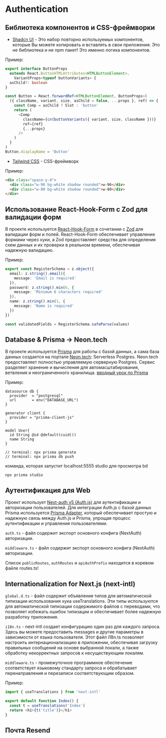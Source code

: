 # Authentication

## Библиотека компонентов и CSS-фреймворки

- [Shadcn UI](https://ui.shadcn.com/) - Это набор повторно используемых компонентов, которые Вы можете копировать и вставлять в свои приложения. Это не библиотека и не npm пакет! Это именно логика компонентов.

Пример:

```typescript jsx
export interface ButtonProps
  extends React.ButtonHTMLAttributes<HTMLButtonElement>,
    VariantProps<typeof buttonVariants> {
  asChild?: boolean
}

const Button = React.forwardRef<HTMLButtonElement, ButtonProps>(
  ({ className, variant, size, asChild = false, ...props }, ref) => {
    const Comp = asChild ? Slot : 'button'
    return (
      <Comp
        className={cn(buttonVariants({ variant, size, className }))}
        ref={ref}
        {...props}
      />
    )
  }
)
Button.displayName = 'Button'
```

- [Tailwind CSS](https://tailwindcss.com/) - CSS-фреймворк

Пример:

```html
<div class="space-y-4">
  <div class="w-96 bg-white shadow rounded">w-96</div>
  <div class="w-80 bg-white shadow rounded">w-80</div>
</div>
```

## Использование React-Hook-Form с Zod для валидации форм

В проекте используется [React-Hook-Form](https://react-hook-form.com/) в сочетании с [Zod](https://zod.dev/) для валидации форм и полей. React-Hook-Form обеспечивает управление формами через хуки, а Zod предоставляет средства для определения схем данных и их проверки в реальном времени, обеспечивая надежную валидацию.

Пример:

```typescript
export const RegisterSchema = z.object({
  email: z.string().email({
    message: 'Email is required'
  }),
  password: z.string().min(6, {
    message: 'Minimum 6 characters required'
  }),
  name: z.string().min(1, {
    message: 'Name is required'
  })
})

const validatedFields = RegisterSchema.safeParse(values)
```

## Database & Prisma -> Neon.tech

В проекте используется [Prisma](https://www.prisma.io/) для работы с базой данных, а сама база данных создается на портале [Neon.tech](neon.tech): Serverless Postgres. Neon.tech предоставляет полностью управляемую серверную Postgres. Сервис разделяет хранение и вычисления для автомасштабирования, ветвления и неограниченного хранилища. [вводный урок по Prisma](https://www.youtube.com/watch?v=YoSl5sx-uUU)

Пример:

```prisma
datasource db {
  provider  = "postgresql"
  url  	    = env("DATABASE_URL")
}

generator client {
  provider = "prisma-client-js"
}

model User{
  id String @id @default(cuid())
  name String
}

// terminal: npx prisma generate
// terminal: npx prisma db push
```

команда, которая запустит localhost:5555 studio для просмотра bd

```console
npx prisma studio
```

## Аутентификация для Web

Проект использует [Next-auth v5 (Auth.js)](https://authjs.dev/) для аутентификации и авторизации пользователей. Для интеграции Auth.js с базой данных Prisma используется [Prisma Adapter](https://authjs.dev/reference/adapter/prisma), который обеспечивает простую и надежную связь между Auth.js и Prisma, упрощая процесс аутентификации и управления пользователями.

`auth.ts` - файл содержит экспорт основного конфига (NextAuth) авторизации.

`middleware.ts` - файл содержит экспорт основного конфига (NextAuth) авторизации.

Список `publicRoutes`, `authRoutes` и `apiAuthPrefix` находится в коревом файле routes.ts!

## Internationalization for Next.js (next-intl)

`global.d.ts` - файл содержит объявления типов для автоматической типизации использования хука useTranslations. Эти типы используются для автоматической типизации содержимого файлов с переводами, что позволяет избежать ошибок типизации и обеспечивает более надежную разработку приложения.

`i18n.ts` - next-intl создает конфигурацию один раз для каждого запроса. Здесь вы можете предоставить messages и другие параметры в зависимости от языка пользователя. Этот файл i18n.ts позволяет настроить интернационализацию в приложении, обеспечивая загрузку правильных сообщений на основе выбранной локали, а также обработку некорректных запросов к несуществующим локалям.

`middleware.ts` - промежуточное программное обеспечение соответствует языковому стандарту запроса и обрабатывает перенаправления и перезаписи соответствующим образом.

Пример:

```javascript
import { useTranslations } from 'next-intl'

export default function Index() {
  const t = useTranslations('Index')
  return <h1>{t('title')}</h1>
}
```

## Почта Resend
